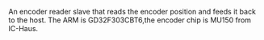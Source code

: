 An encoder reader slave that reads the encoder position and feeds it back to the host.
The ARM is GD32F303CBT6,the encoder chip is MU150 from IC-Haus.